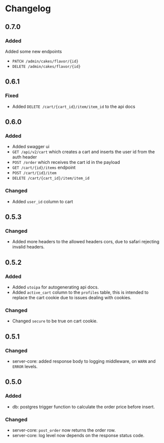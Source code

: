 # Changelog

## 0.7.0

### Added
Added some new endpoints
- `PATCH /admin/cakes/flavor/{id}`
- `DELETE /admin/cakes/flavor/{id}`

## 0.6.1

### Fixed

- Added `DELETE /cart/{cart_id}/item/item_id` to the api docs
  
## 0.6.0

### Added

- Added swagger ui
- `GET /api/v2/cart` which creates a cart and inserts the user id from the auth header
- `POST /order` which receives the cart id in the payload
- `GET /cart/{id}/items` endpoint
- `POST /cart/{id}/item`
- `DELETE /cart/{cart_id}/item/item_id`

### Changed 

- Added `user_id` column to cart
  
## 0.5.3

### Changed

- Added more headers to the allowed headers cors, due to safari rejecting invalid headers.

## 0.5.2

### Added

- Added `utoipa` for autogenerating api docs.
- Added `active_cart` column to the `profiles` table, this is intended to replace the cart cookie due to issues dealing with cookies.

### Changed 

- Changed `secure` to be true on cart cookie.

## 0.5.1

### Changed

- server-core: added response body to logging middleware, on `WARN` and `ERROR` levels.

## 0.5.0

### Added

- db: postgres trigger function to calculate the order price before insert.
  
### Changed 

- server-core: `post_order` now returns the order row.
- server-core: log level now depends on the response status code.
